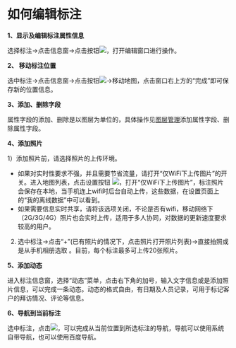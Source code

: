 # 如何编辑标注

**1、显示及编辑标注属性信息**

选择标注->点击信息窗->点击按钮![](https://pic.dituwuyou.com/map%2Fpicture%2Fmobile%2Fmeditmark.png)，打开编辑窗口进行操作。

**2、 移动标注位置**

选中标注->点击信息窗->点击按钮![](https://pic.dituwuyou.com/map%2Fpicture%2Fmobile%2Fmeditmark.png)->移动地图，点击窗口右上方的“完成”即可保存新的位置信息。

**3、添加、删除字段**

属性字段的添加、删除是以图层为单位的，具体操作见[图层管理](/m-layers.html)添加属性字段、删除属性字段。

**4、添加照片**

1）添加照片前，请选择照片的上传环境。
* 如果对实时性要求不强，并且需要节省流量，请打开“仅WiFi下上传图片”的开关。进入地图列表，点击设置按钮 ![](https://pic.dituwuyou.com/map%2Fpicture%2Fmobile%2Fmsettings.png)，打开“仅WiFi下上传图片”，标注照片会保存在本地，当手机连上wifi时后台自动上传，这些数据，在设置页面上的“我的离线数据”中可以看到。
* 如果需要信息实时共享，请将该选项关闭，不论是否有wifi，移动网络下（2G/3G/4G）照片也会实时上传，适用于多人协同，对数据的更新速度要求较高的用户。

2) 选中标注->点击“+”(已有照片的情况下，点击照片打开照片列表)->直接拍照或是从手机相册选取 。目前，每个标注最多可上传20张照片。


**5、添加动态**

进入标注信息窗，选择“动态”菜单，点击右下角的加号，输入文字信息或是添加照片信息，可以完成一条动态。动态的格式自由，有日期及人员记录，可用于标记客户的拜访情况、评论等信息。

**6、导航到当前标注**

选中标注，点击![](https://pic.dituwuyou.com/map%2Fpicture%2Fmobile%2Fmnavi.png)，可以完成从当前位置到所选标注的导航，导航可以使用系统自带导航，也可以使用百度导航。

